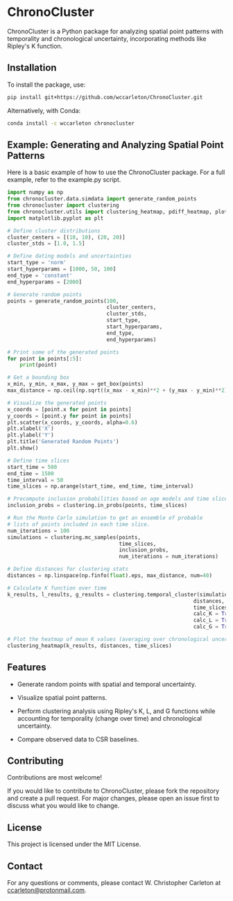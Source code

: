 # ChronoCluster

ChronoCluster is a Python package for analyzing spatial point patterns with temporality and chronological uncertainty, incorporating methods like Ripley's K function.

## Installation

To install the package, use:

```bash
pip install git+https://github.com/wccarleton/ChronoCluster.git
```

Alternatively, with Conda:

```bash
conda install -c wccarleton chronocluster
```

## Example: Generating and Analyzing Spatial Point Patterns

Here is a basic example of how to use the ChronoCluster package. For a full example, refer to the example.py script.

```python
import numpy as np
from chronocluster.data.simdata import generate_random_points
from chronocluster import clustering
from chronocluster.utils import clustering_heatmap, pdiff_heatmap, plot_mc_points, get_box
import matplotlib.pyplot as plt

# Define cluster distributions
cluster_centers = [(10, 10), (20, 20)]
cluster_stds = [1.0, 1.5]

# Define dating models and uncertainties
start_type = 'norm'
start_hyperparams = [1000, 50, 100]
end_type = 'constant'
end_hyperparams = [2000]

# Generate random points
points = generate_random_points(100, 
                                cluster_centers, 
                                cluster_stds, 
                                start_type, 
                                start_hyperparams, 
                                end_type, 
                                end_hyperparams)

# Print some of the generated points
for point in points[:5]:
    print(point)

# Get a bounding box
x_min, y_min, x_max, y_max = get_box(points)
max_distance = np.ceil(np.sqrt((x_max - x_min)**2 + (y_max - y_min)**2))

# Visualize the generated points
x_coords = [point.x for point in points]
y_coords = [point.y for point in points]
plt.scatter(x_coords, y_coords, alpha=0.6)
plt.xlabel('X')
plt.ylabel('Y')
plt.title('Generated Random Points')
plt.show()

# Define time slices
start_time = 500
end_time = 1500
time_interval = 50
time_slices = np.arange(start_time, end_time, time_interval)

# Precompute inclusion probabilities based on age models and time slices
inclusion_probs = clustering.in_probs(points, time_slices)

# Run the Monte Carlo simulation to get an ensemble of probable 
# lists of points included in each time slice.
num_iterations = 100
simulations = clustering.mc_samples(points, 
                                    time_slices, 
                                    inclusion_probs, 
                                    num_iterations = num_iterations)

# Define distances for clustering stats
distances = np.linspace(np.finfo(float).eps, max_distance, num=40)

# Calculate K function over time
k_results, l_results, g_results = clustering.temporal_cluster(simulations, 
                                                            distances, 
                                                            time_slices, 
                                                            calc_K = True, 
                                                            calc_L = True,
                                                            calc_G = True)

# Plot the heatmap of mean K values (averaging over chronological uncertainty)
clustering_heatmap(k_results, distances, time_slices)
```

## Features

- Generate random points with spatial and temporal uncertainty.

- Visualize spatial point patterns.

- Perform clustering analysis using Ripley's K, L, and G functions while accounting for temporality (change over time) and chronological uncertainty.

- Compare observed data to CSR baselines.

## Contributing

Contributions are most welcome!

If you would like to contribute to ChronoCluster, please fork the repository and create a pull request. For major changes, please open an issue first to discuss what you would like to change.

## License

This project is licensed under the MIT License.

## Contact

For any questions or comments, please contact W. Christopher Carleton at ccarleton@protonmail.com.